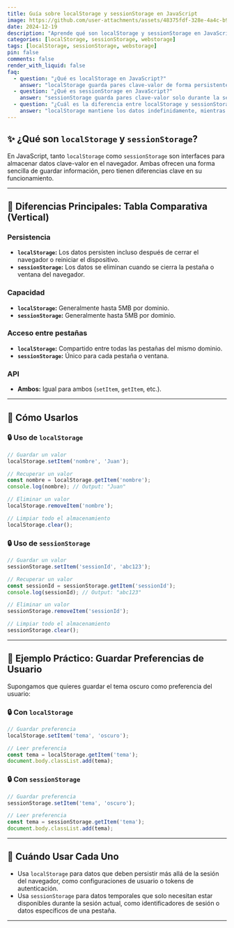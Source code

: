 ```yaml
---
title: Guía sobre localStorage y sessionStorage en JavaScript
image: https://github.com/user-attachments/assets/48375fdf-328e-4a4c-b9c4-edbc96ac0007
date: 2024-12-19
description: "Aprende qué son localStorage y sessionStorage en JavaScript, sus diferencias principales, ejemplos prácticos de uso y cuándo elegir cada uno para almacenar datos en el navegador."
categories: [localStorage, sessionStorage, webstorage]
tags: [localStorage, sessionStorage, webstorage]
pin: false
comments: false
render_with_liquid: false
faq:
  - question: "¿Qué es localStorage en JavaScript?"
    answer: "localStorage guarda pares clave-valor de forma persistente en el navegador, permaneciendo después de cerrar la pestaña o el navegador hasta que se eliminen."
  - question: "¿Qué es sessionStorage en JavaScript?"
    answer: "sessionStorage guarda pares clave-valor solo durante la sesión actual; sus datos se eliminan al cerrar la pestaña o ventana del navegador."
  - question: "¿Cuál es la diferencia entre localStorage y sessionStorage?"
    answer: "localStorage mantiene los datos indefinidamente, mientras que sessionStorage los elimina al cerrar la pestaña. La API es la misma (setItem, getItem, etc.)."
---
```


## ✨ ¿Qué son `localStorage` y `sessionStorage`?

En JavaScript, tanto `localStorage` como `sessionStorage` son interfaces para almacenar datos clave-valor en el navegador. Ambas ofrecen una forma sencilla de guardar información, pero tienen diferencias clave en su funcionamiento.

---

## 🔎 Diferencias Principales: Tabla Comparativa (Vertical)

### Persistencia
- **`localStorage`:** Los datos persisten incluso después de cerrar el navegador o reiniciar el dispositivo.
- **`sessionStorage`:** Los datos se eliminan cuando se cierra la pestaña o ventana del navegador.

### Capacidad
- **`localStorage`:** Generalmente hasta 5MB por dominio.
- **`sessionStorage`:** Generalmente hasta 5MB por dominio.

### Acceso entre pestañas
- **`localStorage`:** Compartido entre todas las pestañas del mismo dominio.
- **`sessionStorage`:** Único para cada pestaña o ventana.

### API
- **Ambos:** Igual para ambos (`setItem`, `getItem`, etc.).

---

## 🔄 Cómo Usarlos

### 🔒 Uso de `localStorage`

```javascript
// Guardar un valor
localStorage.setItem('nombre', 'Juan');

// Recuperar un valor
const nombre = localStorage.getItem('nombre');
console.log(nombre); // Output: "Juan"

// Eliminar un valor
localStorage.removeItem('nombre');

// Limpiar todo el almacenamiento
localStorage.clear();
```

### 🔒 Uso de `sessionStorage`

```javascript
// Guardar un valor
sessionStorage.setItem('sessionId', 'abc123');

// Recuperar un valor
const sessionId = sessionStorage.getItem('sessionId');
console.log(sessionId); // Output: "abc123"

// Eliminar un valor
sessionStorage.removeItem('sessionId');

// Limpiar todo el almacenamiento
sessionStorage.clear();
```

---

## 🔨 Ejemplo Práctico: Guardar Preferencias de Usuario

Supongamos que quieres guardar el tema oscuro como preferencia del usuario:

### 🔒 Con `localStorage`

```javascript
// Guardar preferencia
localStorage.setItem('tema', 'oscuro');

// Leer preferencia
const tema = localStorage.getItem('tema');
document.body.classList.add(tema);
```

### 🔒 Con `sessionStorage`

```javascript
// Guardar preferencia
sessionStorage.setItem('tema', 'oscuro');

// Leer preferencia
const tema = sessionStorage.getItem('tema');
document.body.classList.add(tema);
```

---

## 🔧 Cuándo Usar Cada Uno

- Usa `localStorage` para datos que deben persistir más allá de la sesión del navegador, como configuraciones de usuario o tokens de autenticación.
- Usa `sessionStorage` para datos temporales que solo necesitan estar disponibles durante la sesión actual, como identificadores de sesión o datos específicos de una pestaña.

---
